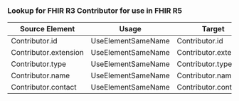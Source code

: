 ### Lookup for FHIR R3 Contributor for use in FHIR R5

| Source Element | Usage | Target |
| -------------- | ----- | ------ |
| Contributor.id | UseElementSameName | Contributor.id |
| Contributor.extension | UseElementSameName | Contributor.extension |
| Contributor.type | UseElementSameName | Contributor.type |
| Contributor.name | UseElementSameName | Contributor.name |
| Contributor.contact | UseElementSameName | Contributor.contact |
